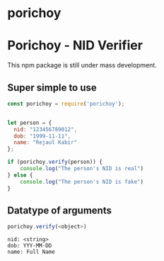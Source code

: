 # porichoy

# Porichoy - NID Verifier
This npm package is still under mass development.

## Super simple to use

```js
const porichoy = require('porichoy');


let person = {
  nid: "123456789012",
  dob: "1999-11-11",
  name: "Rejaul Kabir"
};

if (porichoy.verify(person)) {
    console.log("The person's NID is real")
} else {
    console.log("The person's NID is fake")
}
```


## Datatype of arguments
```js
porichoy.verify(<object>)
```
```
nid: <string>
dob: YYY-MM-DD
name: Full Name
```